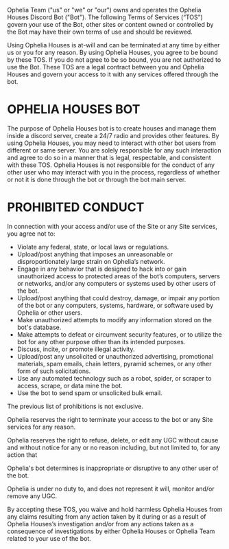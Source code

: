 Ophelia Team ("us" or "we" or "our") owns and operates the Ophelia Houses Discord Bot ("Bot"). The following Terms of Services (“TOS”) govern your use of the Bot, other sites or content owned or controlled by the Bot may have their own terms of use and should be reviewed.

Using Ophelia Houses is at-will and can be terminated at any time by either us or you for any reason. 
By using Ophelia Houses, you agree to be bound by these TOS. If you do not agree to be so bound, you are not authorized to use the Bot. 
These TOS are a legal contract between you and Ophelia Houses and govern your access to it with any services offered through the bot.

# OPHELIA HOUSES BOT
The purpose of Ophelia Houses bot is to create houses and manage them inside a discord server, create a 24/7 radio and provides other features.
By using Ophelia Houses, you may need to interact with other bot users from different or same server. You are solely responsible for any such interaction and agree to do so in a manner that is legal, respectable, and consistent with these TOS.
Ophelia Houses is not responsible for the conduct of any other user who may interact with you in the process, regardless of whether or not it is done through the bot or through the bot main server.

# PROHIBITED CONDUCT
In connection with your access and/or use of the Site or any Site services, you agree not to:

- Violate any federal, state, or local laws or regulations.
- Upload/post anything that imposes an unreasonable or disproportionately large strain on Ophelia’s network.
- Engage in any behavior that is designed to hack into or gain unauthorized access to protected areas of the bot’s computers, servers or networks, and/or any computers or systems used by other users of the bot.
- Upload/post anything that could destroy, damage, or impair any portion of the bot or any computers, systems, hardware, or software used by Ophelia or other users.
- Make unauthorized attempts to modify any information stored on the bot's database.
- Make attempts to defeat or circumvent security features, or to utilize the bot for any other purpose other than its intended purposes.
- Discuss, incite, or promote illegal activity.
- Upload/post any unsolicited or unauthorized advertising, promotional materials, spam emails, chain letters, pyramid schemes, or any other form of such solicitations.
- Use any automated technology such as a robot, spider, or scraper to access, scrape, or data mine the bot.
- Use the bot to send spam or unsolicited bulk email.

The previous list of prohibitions is not exclusive. 

Ophelia reserves the right to terminate your access to the bot or any Site services for any reason. 

Ophelia reserves the right to refuse, delete, or edit any UGC without cause and without notice for any or no reason including, but not limited to, for any action that 

Ophelia's bot determines is inappropriate or disruptive to any other user of the bot.

Ophelia is under no duty to, and does not represent it will, monitor and/or remove any UGC.

By accepting these TOS, you waive and hold harmless Ophelia Houses from any claims resulting from any action taken by it during or as a result of Ophelia Houses’s investigation and/or from any actions taken as a consequence of investigations by either Ophelia Houses or Ophelia Team related to your use of the bot.
